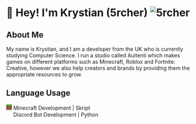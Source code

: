 <h1 align="left">👋 Hey! I'm Krystian (5rcher) <img src="https://komarev.com/ghpvc/?username=5rcher&label=Profile%20views&color=0e75b6&style=flat" alt="5rcher" /> </h1>


## About Me

My name is Krystian, and I am a developer from the UK who is currently studying Computer Science. I run a studio called Auitenti which makes games on different platforms such as Minecraft, Roblox and Fortnite: Creative, however we also help creators and brands by providing them the appropriate resources to grow.

## Language Usage

<img width=15 height=15 alt="MC" src="/assets/mclaunchericon.png"> Minecraft Development | Skript  
<img width=15 height=15 src="https://skillicons.dev/icons?i=discord"> Discord Bot Development | Python

